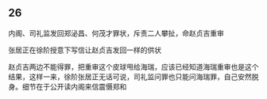 ## 26

内阁、司礼监发回郑泌昌、何茂才罪状，斥责二人攀扯，命赵贞吉重审

张居正在徐阶授意下写信让赵贞吉发回一样的供状

赵贞吉两边不能得罪，把重审这个皮球甩给海瑞，应该已经知道海瑞重审也是这个结果，这样一来，徐阶张居正无话可说，司礼监问罪也只能问海瑞罪，自己安然脱身。细节在于公开读内阁来信震慑郑和